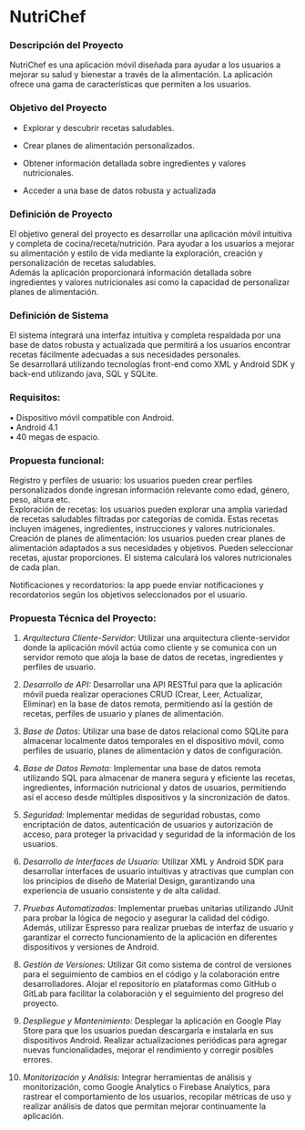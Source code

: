# NutriChef

### Descripción del Proyecto

NutriChef es una aplicación móvil diseñada para ayudar a los usuarios a mejorar su salud y bienestar a través de la alimentación. La aplicación ofrece una gama de características que permiten a los usuarios.

### Objetivo del Proyecto

-   Explorar y descubrir recetas saludables.
    
-   Crear planes de alimentación personalizados.
    
-   Obtener información detallada sobre ingredientes y valores nutricionales.
    
-   Acceder a una base de datos robusta y actualizada

### Definición de Proyecto

El objetivo general del proyecto es desarrollar una aplicación móvil intuitiva y completa de cocina/receta/nutrición. Para ayudar a los usuarios a mejorar su alimentación y estilo de vida mediante la exploración, creación y personalización de recetas saludables.  
Además la aplicación proporcionará información detallada sobre ingredientes y valores nutricionales asi como la capacidad de personalizar planes de alimentación.

### Definición de Sistema

El sistema integrará una interfaz intuitiva y completa respaldada por una base de datos robusta y actualizada que permitirá a los usuarios encontrar recetas fácilmente adecuadas a sus necesidades personales.  
Se desarrollará utilizando tecnologías front-end como XML y Android SDK y back-end utilizando java, SQL y SQLite.

### Requisitos:  

• Dispositivo móvil compatible con Android.  
• Android 4.1  
• 40 megas de espacio.

### Propuesta funcional:

Registro y perfiles de usuario: los usuarios pueden crear perfiles personalizados donde ingresan información relevante como edad, género, peso, altura etc.  
Exploración de recetas: los usuarios pueden explorar una amplia variedad de recetas saludables filtradas por categorías de comida. Estas recetas incluyen imágenes, ingredientes, instrucciones y valores nutricionales.  
Creación de planes de alimentación: los usuarios pueden crear planes de alimentación adaptados a sus necesidades y objetivos. Pueden seleccionar recetas, ajustar proporciones. El sistema calculará los valores nutricionales de cada plan.

Notificaciones y recordatorios: la app puede enviar notificaciones y recordatorios según los objetivos seleccionados por el usuario.

### Propuesta Técnica del Proyecto:

1. *Arquitectura Cliente-Servidor:* Utilizar una arquitectura cliente-servidor donde la aplicación móvil actúa como cliente y se comunica con un servidor remoto que aloja la base de datos de recetas, ingredientes y perfiles de usuario.

2. *Desarrollo de API:* Desarrollar una API RESTful para que la aplicación móvil pueda realizar operaciones CRUD (Crear, Leer, Actualizar, Eliminar) en la base de datos remota, permitiendo así la gestión de recetas, perfiles de usuario y planes de alimentación.

3. *Base de Datos:* Utilizar una base de datos relacional como SQLite para almacenar localmente datos temporales en el dispositivo móvil, como perfiles de usuario, planes de alimentación y datos de configuración.

4. *Base de Datos Remota:* Implementar una base de datos remota utilizando SQL para almacenar de manera segura y eficiente las recetas, ingredientes, información nutricional y datos de usuarios, permitiendo así el acceso desde múltiples dispositivos y la sincronización de datos.

5. *Seguridad:* Implementar medidas de seguridad robustas, como encriptación de datos, autenticación de usuarios y autorización de acceso, para proteger la privacidad y seguridad de la información de los usuarios.

6. *Desarrollo de Interfaces de Usuario:* Utilizar XML y Android SDK para desarrollar interfaces de usuario intuitivas y atractivas que cumplan con los principios de diseño de Material Design, garantizando una experiencia de usuario consistente y de alta calidad.

7. *Pruebas Automatizadas:* Implementar pruebas unitarias utilizando JUnit para probar la lógica de negocio y asegurar la calidad del código. Además, utilizar Espresso para realizar pruebas de interfaz de usuario y garantizar el correcto funcionamiento de la aplicación en diferentes dispositivos y versiones de Android.

8. *Gestión de Versiones:* Utilizar Git como sistema de control de versiones para el seguimiento de cambios en el código y la colaboración entre desarrolladores. Alojar el repositorio en plataformas como GitHub o GitLab para facilitar la colaboración y el seguimiento del progreso del proyecto.

9. *Despliegue y Mantenimiento:* Desplegar la aplicación en Google Play Store para que los usuarios puedan descargarla e instalarla en sus dispositivos Android. Realizar actualizaciones periódicas para agregar nuevas funcionalidades, mejorar el rendimiento y corregir posibles errores.

10. *Monitorización y Análisis:* Integrar herramientas de análisis y monitorización, como Google Analytics o Firebase Analytics, para rastrear el comportamiento de los usuarios, recopilar métricas de uso y realizar análisis de datos que permitan mejorar continuamente la aplicación.
